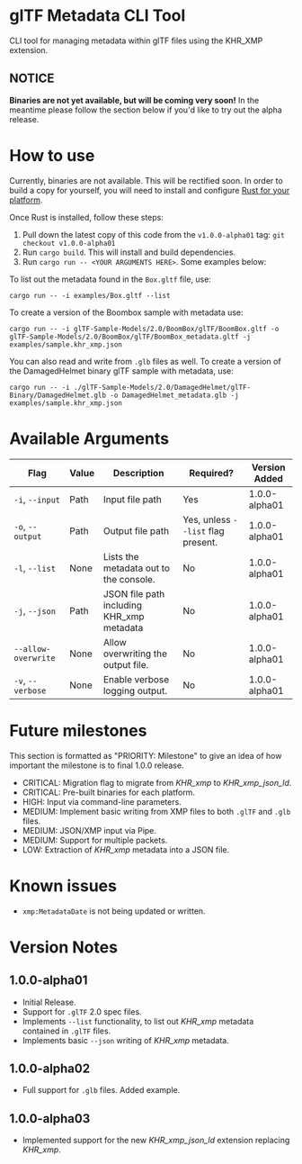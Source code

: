 # glTF Metadata CLI Tool

CLI tool for managing metadata within glTF files using the KHR_XMP extension.

## NOTICE

**Binaries are not yet available, but will be coming very soon!** In the meantime please follow the section below if you'd like to try out the alpha release.

# How to use

Currently, binaries are not available. This will be rectified soon. In order to build a copy for yourself, you will need to install and configure [Rust for your platform](https://www.rust-lang.org/tools/install).

Once Rust is installed, follow these steps:

 1. Pull down the latest copy of this code from the `v1.0.0-alpha01` tag: `git checkout v1.0.0-alpha01`
 2. Run `cargo build`. This will install and build dependencies.
 3. Run `cargo run -- <YOUR ARGUMENTS HERE>`. Some examples below:
 
To list out the metadata found in the `Box.gltf` file, use:

```shell script
cargo run -- -i examples/Box.gltf --list
```

To create a version of the Boombox sample with metadata use:

```shell script
cargo run -- -i glTF-Sample-Models/2.0/BoomBox/glTF/BoomBox.gltf -o glTF-Sample-Models/2.0/BoomBox/glTF/BoomBox_metadata.gltf -j examples/sample.khr_xmp.json
```

You can also read and write from `.glb` files as well. To create a version of the DamagedHelmet binary glTF sample with metadata, use:

```shell script
cargo run -- -i ./glTF-Sample-Models/2.0/DamagedHelmet/glTF-Binary/DamagedHelmet.glb -o DamagedHelmet_metadata.glb -j examples/sample.khr_xmp.json
```

# Available Arguments

| Flag | Value | Description | Required? | Version Added |
| --- | --- | --- | --- | --- |
| `-i`, `--input` | Path | Input file path | Yes | 1.0.0-alpha01 |
| `-o`, `--output` | Path | Output file path | Yes, unless `--list` flag present. | 1.0.0-alpha01 |
| `-l`, `--list` | None | Lists the metadata out to the console. | No | 1.0.0-alpha01 |
| `-j`, `--json` | Path | JSON file path including KHR_xmp metadata | No | 1.0.0-alpha01 |
| `--allow-overwrite` | None | Allow overwriting the output file. | No | 1.0.0-alpha01 |
| `-v`, `--verbose` | None | Enable verbose logging output. | No | 1.0.0-alpha01 | 

# Future milestones

This section is formatted as "PRIORITY: Milestone" to give an idea of how important the milestone is to final 1.0.0 release.

 - CRITICAL: Migration flag to migrate from *KHR_xmp* to *KHR_xmp_json_ld*. 
 - CRITICAL: Pre-built binaries for each platform.
 - HIGH: Input via command-line parameters.
 - MEDIUM: Implement basic writing from XMP files to both `.glTF` and `.glb` files.
 - MEDIUM: JSON/XMP input via Pipe.
 - MEDIUM: Support for multiple packets.
 - LOW: Extraction of *KHR_xmp* metadata into a JSON file.

# Known issues

 - `xmp:MetadataDate` is not being updated or written.

# Version Notes

## 1.0.0-alpha01

 - Initial Release.
 - Support for `.glTF` 2.0 spec files.
 - Implements `--list` functionality, to list out *KHR_xmp* metadata contained in `.glTF` files.
 - Implements basic `--json` writing of *KHR_xmp* metadata.

## 1.0.0-alpha02

 - Full support for `.glb` files. Added example.

## 1.0.0-alpha03

 - Implemented support for the new *KHR_xmp_json_ld* extension replacing *KHR_xmp*.

